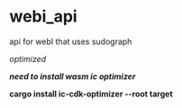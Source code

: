 # webi_api
api for webI that uses sudograph


*optimized*

***need to install wasm ic optimizer*** 

**cargo install ic-cdk-optimizer --root target**
